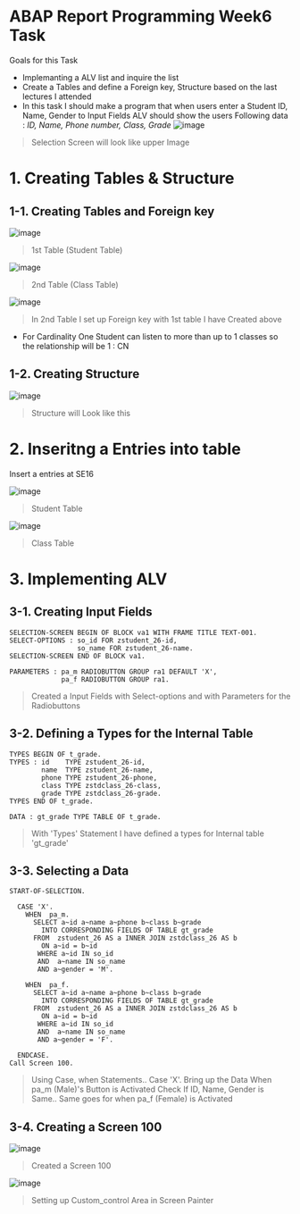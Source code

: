 # ABAP Report Programming Week6 Task

Goals for this Task
* Implemanting a ALV list and inquire the list
* Create a Tables and define a Foreign key, Structure based on the last lectures I attended
* In this task I should make a program that when users enter a Student ID, Name, Gender to Input Fields ALV should show the users Following data : *ID, Name, Phone number, Class, Grade*
![image](https://user-images.githubusercontent.com/103248677/163201566-aeefb95c-1b69-4264-87f3-0a9348722f70.png)
>Selection Screen will look like upper Image




# 1. Creating Tables & Structure

## 1-1. Creating Tables and Foreign key
![image](https://user-images.githubusercontent.com/103248677/163203040-a4e8e9c6-4007-4756-80a2-c22ab604e1ca.png)
> 1st Table (Student Table)

![image](https://user-images.githubusercontent.com/103248677/163203272-a911e189-39ff-4e06-bff5-a5c1e2ee2f73.png)
>2nd Table (Class Table)

![image](https://user-images.githubusercontent.com/103248677/163203454-5f171cd2-f9e5-427e-8fe4-2330d7d26a01.png)
> In 2nd Table I set up Foreign key with 1st table I have Created above
* For Cardinality One Student can listen to more than up to 1 classes so the relationship will be 1 : CN

## 1-2. Creating Structure

![image](https://user-images.githubusercontent.com/103248677/163205340-b0cf8d61-8aef-4fd5-b03b-1d58c0269169.png)
> Structure will Look like this

# 2. Inseritng a Entries into table

Insert a entries at SE16

![image](https://user-images.githubusercontent.com/103248677/163205959-c75c09df-b714-4f71-89e9-316060c1eca4.png)
>Student Table

![image](https://user-images.githubusercontent.com/103248677/163206034-607375e8-73fb-46ee-a485-d838b64db127.png)
>Class Table

# 3. Implementing ALV

## 3-1. Creating Input Fields 
```abap
SELECTION-SCREEN BEGIN OF BLOCK va1 WITH FRAME TITLE TEXT-001.
SELECT-OPTIONS : so_id FOR zstudent_26-id,
                 so_name FOR zstudent_26-name.
SELECTION-SCREEN END OF BLOCK va1.

PARAMETERS : pa_m RADIOBUTTON GROUP ra1 DEFAULT 'X',
             pa_f RADIOBUTTON GROUP ra1.

```
>Created a Input Fields with Select-options and with Parameters for the Radiobuttons

## 3-2. Defining a Types for the Internal Table
```abap
TYPES BEGIN OF t_grade.
TYPES : id    TYPE zstudent_26-id,
        name  TYPE zstudent_26-name,
        phone TYPE zstudent_26-phone,
        class TYPE zstdclass_26-class,
        grade TYPE zstdclass_26-grade.
TYPES END OF t_grade.

DATA : gt_grade TYPE TABLE OF t_grade.

```
>With 'Types' Statement I have defined a types for Internal table 'gt_grade' 

## 3-3. Selecting a Data 

```abap
START-OF-SELECTION.

  CASE 'X'.
    WHEN  pa_m.
      SELECT a~id a~name a~phone b~class b~grade
        INTO CORRESPONDING FIELDS OF TABLE gt_grade
      FROM  zstudent_26 AS a INNER JOIN zstdclass_26 AS b
        ON a~id = b~id
       WHERE a~id IN so_id
       AND  a~name IN so_name
       AND a~gender = 'M'.

    WHEN  pa_f.
      SELECT a~id a~name a~phone b~class b~grade
        INTO CORRESPONDING FIELDS OF TABLE gt_grade
      FROM  zstudent_26 AS a INNER JOIN zstdclass_26 AS b
        ON a~id = b~id
       WHERE a~id IN so_id
       AND  a~name IN so_name
       AND a~gender = 'F'.

  ENDCASE.
Call Screen 100.
```
>Using Case, when Statements.. Case 'X'. Bring up the Data When pa_m (Male)'s Button is Activated Check If ID, Name, Gender is Same.. Same goes for when pa_f (Female) is Activated

## 3-4. Creating a Screen 100

![image](https://user-images.githubusercontent.com/103248677/163212161-fd7e93d5-5eef-47b2-83e8-0edbd1f64778.png)
>Created a Screen 100

![image](https://user-images.githubusercontent.com/103248677/163212532-2ce7f82a-ac88-4d64-a758-095ce6c09a3c.png)
>Setting up Custom_control Area in Screen Painter


